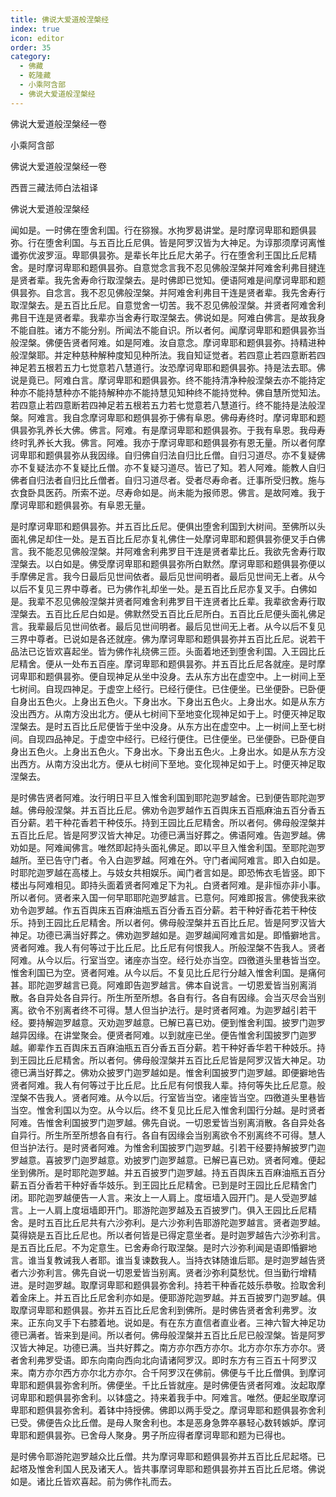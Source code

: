 ```yaml
---
title: 佛说大爱道般涅槃经
index: true
icon: editor
order: 35
category:
  - 佛藏
  - 乾隆藏
  - 小乘阿含部
  - 佛说大爱道般涅槃经
---
```


佛说大爱道般涅槃经一卷  

小乘阿含部  

佛说大爱道般涅槃经一卷  

西晋三藏法师白法祖译  

佛说大爱道般涅槃经  

闻如是。一时佛在堕舍利国。行在猕猴。水拘罗曷讲堂。是时摩诃卑耶和题俱昙弥。行在堕舍利国。与五百比丘尼俱。皆是阿罗汉皆为大神足。为谆那须摩诃离惟谶弥优波罗洹。卑耶俱昙弥。是辈长年比丘尼大弟子。行在堕舍利王国比丘尼精舍。是时摩诃卑耶和题俱昙弥。自意觉念言我不忍见佛般涅槃并阿难舍利弗目揵连是贤者辈。我先舍寿命行取涅槃去。是时佛即已觉知。便语阿难是间摩诃卑耶和题俱昙弥。自念言。我不忍见佛般涅槃。并阿难舍利弗目干连是贤者辈。我先舍寿行取涅槃去。是五百比丘尼。自意觉舍一切苦。我不忍见佛般涅槃。并贤者阿难舍利弗目干连是贤者辈。我辈亦当舍寿行取涅槃去。佛说如是。阿难白佛言。是故我身不能自胜。诸方不能分别。所闻法不能自识。所以者何。闻摩诃卑耶和题俱昙弥当般涅槃。佛便告贤者阿难。如是阿难。汝自意念。摩诃卑耶和题俱昙弥。持精进种般涅槃耶。并定种慈种解种度知见种所法。我自知证觉者。若四意止若四意断若四神足若五根若五力七觉意若八慧道行。汝恐摩诃卑耶和题俱昙弥。持是法去耶。佛说是竟已。阿难白言。摩诃卑耶和题俱昙弥。终不能持清净种般涅槃去亦不能持定种亦不能持慧种亦不能持解种亦不能持慧见知种终不能持觉种。佛自慧所觉知法。若四意止若四意断若四神足若五根若五力若七觉意若八慧道行。终不能持是法般涅槃。阿难言。我自念摩诃卑耶和题俱昙弥于佛有阜恩。佛母寿终时。摩诃卑耶和题俱昙弥乳养长大佛。佛言。阿难。有是摩诃卑耶和题俱昙弥。于我有阜恩。我母寿终时乳养长大我。佛言。阿难。我亦于摩诃卑耶和题俱昙弥有恩无量。所以者何摩诃卑耶和题俱昙弥从我因缘。自归佛自归法自归比丘僧。自归习道尽。亦不复疑佛亦不复疑法亦不复疑比丘僧。亦不复疑习道尽。皆已了知。若人阿难。能教人自归佛者自归法者自归比丘僧者。自归习道尽者。受者尽寿命者。迁事所受归教。施与衣食卧具医药。所索不逆。尽寿命如是。尚未能为报师恩。佛言。是故阿难。我于摩诃卑耶和题俱昙弥。有阜恩无量。  

是时摩诃卑耶和题俱昙弥。并五百比丘尼。便俱出堕舍利国到大树间。至佛所以头面礼佛足却住一处。是五百比丘尼亦复礼佛住一处摩诃卑耶和题俱昙弥便叉手白佛言。我不能忍见佛般涅槃。并阿难舍利弗罗目干连是贤者辈比丘。我欲先舍寿行取涅槃去。以白如是。佛受摩诃卑耶和题俱昙弥所白默然。摩诃卑耶和题俱昙弥便以手摩佛足言。我今日最后见世间依者。最后见世间明者。最后见世间无上者。从今以后不复见三界中尊者。已为佛作礼却坐一处。是五百比丘尼亦复叉手。白佛如是。我辈不忍见佛般涅槃并贤者阿难舍利弗罗目干连贤者比丘辈。我辈欲舍寿行取涅槃去。五百比丘尼白如是。佛默然受五百比丘尼所白。五百比丘尼便头面礼佛足言。我辈最后见世间依者。最后见世间明者。最后见世间无上者。从今以后不复见三界中尊者。已说如是各还就座。佛为摩诃卑耶和题俱昙弥并五百比丘尼。说若干品法已讫皆欢喜起坐。皆为佛作礼绕佛三匝。头面着地还到堕舍利国。入王园比丘尼精舍。便从一处布五百座。摩诃卑耶和题俱昙弥。并五百比丘尼各就座。是时摩诃卑耶和题俱昙弥。便自现神足从坐中没身。去从东方出在虚空中。上一树间上至七树间。自现四神足。于虚空上经行。已经行便住。已住便坐。已坐便卧。已卧便自身出五色火。上身出五色火。下身出水。下身出五色火。上身出水。如是从东方没出西方。从南方没出北方。便从七树间下至地变化现神足如于上。时便灭神足取涅槃去。是时五百比丘尼便皆于坐中没身。从东方出在虚空中。上一树间上至七树间。自现四品神足。于虚空中经行。已经行便住。已住便坐。已坐便卧。已卧便自身出五色火。上身出五色火。下身出水。下身出五色火。上身出水。如是从东方没出西方。从南方没出北方。便从七树间下至地。变化现神足如于上。时便灭神足取涅槃去。  

是时佛告贤者阿难。汝行明日平旦入惟舍利国到耶陀迦罗越舍。已到便告耶陀迦罗越。佛母般涅槃。并五百比丘尼。佛劝令迦罗越作五百舆床五百瓶麻油五百分香五百分薪。若干种花香若干种伎乐。持到王园比丘尼精舍。所以者何。佛母般涅槃并五百比丘尼。皆是阿罗汉皆大神足。功德已满当好葬之。佛语阿难。告迦罗越。佛劝如是。阿难闻佛言。唯然即起持头面礼佛足。即以平旦入惟舍利国。至耶陀迦罗越所。至已告守门者。令入白迦罗越。阿难在外。守门者闻阿难言。即入白如是。时耶陀迦罗越在高楼上。与妓女共相娱乐。闻门者言如是。即恐怖衣毛皆竖。即下楼出与阿难相见。即持头面着贤者阿难足下为礼。白贤者阿难。是非恒亦非小事。所以者何。贤者来入国一何早耶耶陀迦罗越言。已意何。阿难即报言。佛使我来欲劝令迦罗越。作五百舆床五百麻油瓶五百分香五百分薪。若干种好香花若干种伎乐。持到王园比丘尼精舍。所以者何。佛母般涅槃并五百比丘尼。皆是阿罗汉皆大神足。功德已满当好葬之。佛劝迦罗越如是。迦罗越闻阿难言如是。即惛擗地言。贤者阿难。我人有何等过于比丘尼。比丘尼有何恨我人。所般涅槃不告我人。贤者阿难。从今以后。行室当空。诸座亦当空。经行处亦当空。四徼道头里巷皆当空。惟舍利国已为空。贤者阿难。从今以后。不复见比丘尼行分越入惟舍利国。是痛何甚。耶陀迦罗越言已竟。阿难即告迦罗越言。佛本自说言。一切恩爱皆当别离消散。各自异处各自异行。所生所至所想。各自有行。各自有因缘。会当灭尽会当别离。欲令不别离者终不可得。慧人但当护法行。是时贤者阿难。为迦罗越引若干经。要持解迦罗越意。灭劝迦罗越意。已解已喜已劝。便到惟舍利国。披罗门迦罗越异因缘。在讲堂聚会。便贤者阿难。以到就座已坐。便告惟舍利国披罗门迦罗越。卿辈作五百舆床五百麻油瓶五百分香五百分薪。若干种好香华若干种妓乐。持到王园比丘尼精舍。所以者何。佛母般涅槃并五百比丘尼皆是阿罗汉皆大神足。功德已满当好葬之。佛劝众披罗门迦罗越如是。惟舍利国披罗门迦罗越。即便擗地告贤者阿难。我人有何等过于比丘尼。比丘尼有何恨我人辈。持何等失比丘尼意。般涅槃不告我人。贤者阿难。从今以后。行室皆当空。诸座皆当空。四徼道头里巷皆当空。惟舍利国以为空。从今以后。终不复见比丘尼入惟舍利国行分越。是时贤者阿难。告惟舍利国披罗门迦罗越。佛先自说。一切恩爱皆当别离消散。各自异处各自异行。所生所至所想各自有行。各自有因缘会当别离欲令不别离终不可得。慧人但当护法行。是时贤者阿难。为惟舍利国披罗门迦罗越。引若干经要持解披罗门迦罗越意。喜披罗门迦罗越意。劝披罗门迦罗越意。已解已喜已劝。贤者阿难。便起坐到佛所。是时耶陀迦罗越。并五百披罗门迦罗越。持五百舆床五百麻油瓶五百分薪五百分香若干种好香华妓乐。到王园比丘尼精舍。已到是时王园比丘尼精舍门闭。耶陀迦罗越便告一人言。来汝上一人肩上。度垣墙入园开门。是人受迦罗越言。上一人肩上度垣墙即开门。耶游陀迦罗越及五百披罗门。俱入王园比丘尼精舍。是时五百比丘尼共有六沙弥利。是六沙弥利告耶游陀迦罗越言。贤者迦罗越。莫得娆是五百比丘尼也。所以者何皆是已得定意坐者。是时迦罗越告六沙弥利言。是五百比丘尼。不为定意生。已舍寿命行取涅槃。是时六沙弥利闻是语即惛擗地言。谁当复教诫我人者耶。谁当复谏数我人。当持衣钵随谁后耶。是时迦罗越告贤者六沙弥利言。佛先自说一切恩爱皆当别离。贤者沙弥利莫愁忧。但当勤行增精进。是时迦罗越。取摩诃卑耶和题俱昙弥舍利。持若干种香花妓乐恭敬。捡取舍利着金床上。并五百比丘尼舍利亦如是。便耶游陀迦罗越。并五百披罗门迦罗越。俱取摩诃卑耶和题俱昙。弥并五百比丘尼舍利到佛所。是时佛告贤者舍利弗罗。汝来。正东向叉手下右膝着地。说如是。有在东方直信者直业者。三神六智大神足功德已满者。皆来到是间。所以者何。佛母般涅槃并五百比丘尼已般涅槃。皆是阿罗汉皆大神足。功德已满。当共好葬之。南方亦尔西方亦尔。北方亦尔东方亦尔。贤者舍利弗罗受语。即东向南向西向北向请诸阿罗汉。即时东方有三百五十阿罗汉来。南方亦尔西方亦尔北方亦尔。合千阿罗汉在佛前。佛便与千比丘僧俱。到摩诃卑耶和题俱昙弥舍利所。佛便坐。千比丘皆就座。是时佛便告贤者阿难。汝起取摩诃卑耶和题俱昙弥舍利。以钵盛之。持来着我手中。阿难言。唯然。便起坐取摩诃卑耶和题俱昙弥舍利。着钵中持授佛。佛即以两手受之。摩诃卑耶和题俱昙弥舍利已受。佛便告众比丘僧。是母人聚舍利也。本是恶身急弊卒暴轻心数转嫉妒。摩诃卑耶和题俱昙弥。已舍母人聚身。男子所应得者摩诃卑耶和题为已得也。  

是时佛令耶游陀迦罗越众比丘僧。共为摩诃卑耶和题俱昙弥并五百比丘尼起塔。已起塔及惟舍利国人民及诸天人。皆共事摩诃卑耶和题俱昙弥并五百比丘尼塔。佛说如是。诸比丘皆欢喜起。前为佛作礼而去。  
